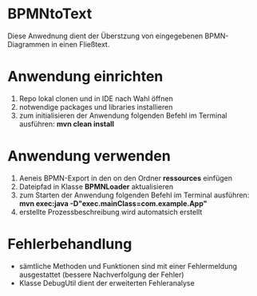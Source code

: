 # BPMNtoText
Diese Anwednung dient der Überstzung von eingegebenen BPMN-Diagrammen in einen Fließtext. 

# Anwendung einrichten 
1. Repo lokal clonen und in IDE nach Wahl öffnen
2. notwendige packages und libraries installieren
3. zum initialisieren der Anwendung folgenden Befehl im Terminal ausführen:  **mvn clean install**

# Anwendung verwenden
1. Aeneis BPMN-Export in den on den Ordner **ressources** einfügen
2. Dateipfad in Klasse **BPMNLoader** aktualisieren
3. zum Starten der Anwendung folgenden Befehl im Terminal ausführen: **mvn exec:java -D"exec.mainClass=com.example.App"**
4. erstellte Prozessbeschreibung wird automatsich erstellt

# Fehlerbehandlung 
- sämtliche Methoden und Funktionen sind mit einer Fehlermeldung ausgestattet (bessere Nachverfolgung der Fehler)
- Klasse DebugUtil dient der erweiterten Fehleranalyse
